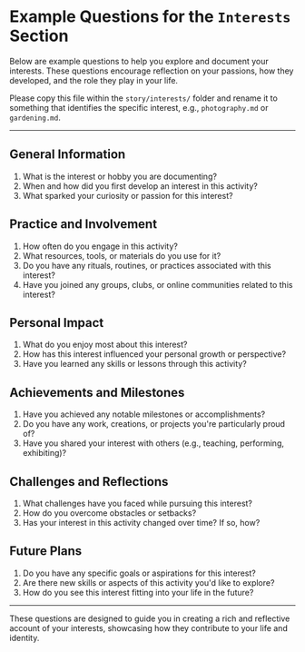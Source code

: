 # Example Questions for the `Interests` Section

Below are example questions to help you explore and document your interests. These questions encourage reflection on your passions, how they developed, and the role they play in your life.

Please copy this file within the `story/interests/` folder and rename it to something that identifies the specific interest, e.g., `photography.md` or `gardening.md`.

---

## **General Information**
1. What is the interest or hobby you are documenting?
2. When and how did you first develop an interest in this activity?
3. What sparked your curiosity or passion for this interest?

## **Practice and Involvement**
1. How often do you engage in this activity?
2. What resources, tools, or materials do you use for it?
3. Do you have any rituals, routines, or practices associated with this interest?
4. Have you joined any groups, clubs, or online communities related to this interest?

## **Personal Impact**
1. What do you enjoy most about this interest?
2. How has this interest influenced your personal growth or perspective?
3. Have you learned any skills or lessons through this activity?

## **Achievements and Milestones**
1. Have you achieved any notable milestones or accomplishments?
2. Do you have any work, creations, or projects you're particularly proud of?
3. Have you shared your interest with others (e.g., teaching, performing, exhibiting)?

## **Challenges and Reflections**
1. What challenges have you faced while pursuing this interest?
2. How do you overcome obstacles or setbacks?
3. Has your interest in this activity changed over time? If so, how?

## **Future Plans**
1. Do you have any specific goals or aspirations for this interest?
2. Are there new skills or aspects of this activity you'd like to explore?
3. How do you see this interest fitting into your life in the future?

---

These questions are designed to guide you in creating a rich and reflective account of your interests, showcasing how they contribute to your life and identity.
